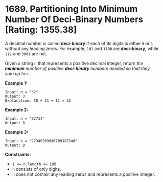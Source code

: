 # 1689. Partitioning Into Minimum Number Of Deci-Binary Numbers [Rating: 1355.38]

A decimal number is called **deci-binary** if each of its digits is either `0` or `1` without any leading zeros. For example, `101` and `1100` are **deci-binary**, while `112` and `3001` are not.

Given a string `n` that represents a positive decimal integer, return *the **minimum** number of positive **deci-binary** numbers needed so that they sum up to* `n`*.*

 

**Example 1:**

```
Input: n = "32"
Output: 3
Explanation: 10 + 11 + 11 = 32
```

**Example 2:**

```
Input: n = "82734"
Output: 8
```

**Example 3:**

```
Input: n = "27346209830709182346"
Output: 9
```

 

**Constraints:**

- `1 <= n.length <= 105`
- `n` consists of only digits.
- `n` does not contain any leading zeros and represents a positive integer.